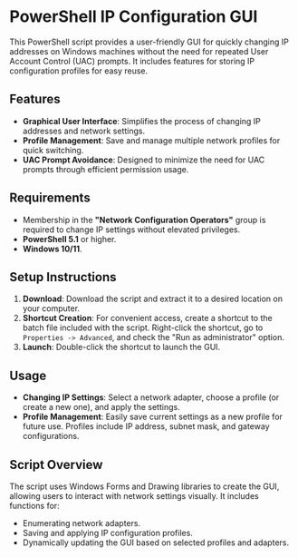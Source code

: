 # PowerShell IP Configuration GUI

This PowerShell script provides a user-friendly GUI for quickly changing IP addresses on Windows machines without the need for repeated User Account Control (UAC) prompts. It includes features for storing IP configuration profiles for easy reuse.

## Features

- **Graphical User Interface**: Simplifies the process of changing IP addresses and network settings.
- **Profile Management**: Save and manage multiple network profiles for quick switching.
- **UAC Prompt Avoidance**: Designed to minimize the need for UAC prompts through efficient permission usage.

## Requirements

- Membership in the **"Network Configuration Operators"** group is required to change IP settings without elevated privileges.
- **PowerShell 5.1** or higher.
- **Windows 10/11**.

## Setup Instructions

1. **Download**: Download the script and extract it to a desired location on your computer.
2. **Shortcut Creation**: For convenient access, create a shortcut to the batch file included with the script. Right-click the shortcut, go to `Properties -> Advanced`, and check the "Run as administrator" option.
3. **Launch**: Double-click the shortcut to launch the GUI.

## Usage

- **Changing IP Settings**: Select a network adapter, choose a profile (or create a new one), and apply the settings.
- **Profile Management**: Easily save current settings as a new profile for future use. Profiles include IP address, subnet mask, and gateway configurations.

## Script Overview

The script uses Windows Forms and Drawing libraries to create the GUI, allowing users to interact with network settings visually. It includes functions for:

- Enumerating network adapters.
- Saving and applying IP configuration profiles.
- Dynamically updating the GUI based on selected profiles and adapters.
